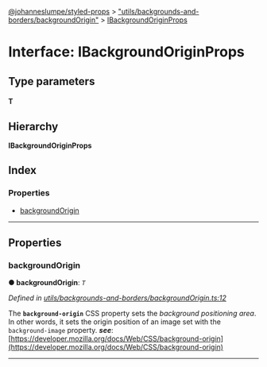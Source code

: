 [@johanneslumpe/styled-props](../README.md) > ["utils/backgrounds-and-borders/backgroundOrigin"](../modules/_utils_backgrounds_and_borders_backgroundorigin_.md) > [IBackgroundOriginProps](../interfaces/_utils_backgrounds_and_borders_backgroundorigin_.ibackgroundoriginprops.md)

# Interface: IBackgroundOriginProps

## Type parameters
#### T 
## Hierarchy

**IBackgroundOriginProps**

## Index

### Properties

* [backgroundOrigin](_utils_backgrounds_and_borders_backgroundorigin_.ibackgroundoriginprops.md#backgroundorigin)

---

## Properties

<a id="backgroundorigin"></a>

###  backgroundOrigin

**● backgroundOrigin**: *`T`*

*Defined in [utils/backgrounds-and-borders/backgroundOrigin.ts:12](https://github.com/johanneslumpe/styled-props/blob/3abf398/src/utils/backgrounds-and-borders/backgroundOrigin.ts#L12)*

The **`background-origin`** CSS property sets the _background positioning area_. In other words, it sets the origin position of an image set with the `background-image` property.
*__see__*: [https://developer.mozilla.org/docs/Web/CSS/background-origin](https://developer.mozilla.org/docs/Web/CSS/background-origin)

___

